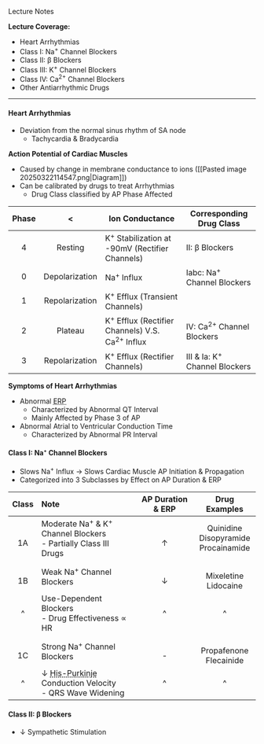 Lecture Notes

**Lecture Coverage:**
- Heart Arrhythmias
- Class I: Na<sup>+</sup> Channel Blockers
- Class II: β Blockers
- Class III: K<sup>+</sup> Channel Blockers
- Class IV: Ca<sup>2+</sup> Channel Blockers
- Other Antiarrhythmic Drugs

---
#### **Heart Arrhythmias**
- Deviation from the normal sinus rhythm of SA node
	- Tachycardia & Bradycardia


**Action Potential of Cardiac Muscles**
- Caused by change in membrane conductance to ions ([[Pasted image 20250322114547.png|Diagram]])
- Can be calibrated by drugs to treat Arrhythmias
	- Drug Class classified by AP Phase Affected

| Phase |       <        | Ion Conductance                                                       | Corresponding Drug Class                 |
| :---: | :------------: | --------------------------------------------------------------------- | ---------------------------------------- |
|   4   |    Resting     | K<sup>+</sup> Stabilization at -90mV (Rectifier Channels)             | II: β Blockers                           |
|   0   | Depolarization | Na<sup>+</sup> Influx                                                 | Iabc: Na<sup>+</sup> Channel Blockers    |
|   1   | Repolarization | K<sup>+</sup> Efflux (Transient Channels)                             |                                          |
|   2   |    Plateau     | K<sup>+</sup> Efflux (Rectifier Channels) V.S. Ca<sup>2+</sup> Influx | IV: Ca<sup>2+</sup> Channel Blockers     |
|   3   | Repolarization | K<sup>+</sup> Efflux (Rectifier Channels)                             | III & Ia: K<sup>+</sup> Channel Blockers |

**Symptoms of Heart Arrhythmias**
- Abnormal <abbr Title="Effective Refractory Period">ERP</abbr>
	- Characterized by Abnormal QT Interval
	- Mainly Affected by Phase 3 of AP
- Abnormal Atrial to Ventricular Conduction Time
	- Characterized by Abnormal PR Interval


#### **Class I: Na⁺ Channel Blockers**
- Slows Na<sup>+</sup> Influx → Slows Cardiac Muscle AP Initiation & Propagation
- Categorized into 3 Subclasses by Effect on AP Duration & ERP

| Class  | Note                                                                                                       | AP Duration & ERP |               Drug Examples               |
| :----: | :--------------------------------------------------------------------------------------------------------- | :---------------: | :---------------------------------------: |
| <br>1A | Moderate Na<sup>+</sup> & K<sup>+</sup> Channel Blockers<br>- Partially Class III Drugs                    |       <br>↑       | Quinidine<br>Disopyramide<br>Procainamide |
| <br>1B | Weak Na<sup>+</sup>  Channel Blockers<br>                                                                  |       <br>↓       |        <br>Mixeletine<br>Lidocaine        |
|   ^    | Use-Dependent Blockers<br>- Drug Effectiveness ∝ HR                                                        |         ^         |                     ^                     |
| <br>1C | Strong Na<sup>+</sup>  Channel Blockers                                                                    |       <br>-       |       <br>Propafenone<br>Flecainide       |
|   ^    | ↓ <abbr Title="Within Ventricular Myocytes">His-Purkinje</abbr> Conduction Velocity<br>- QRS Wave Widening |         ^         |                     ^                     |


#### **Class II: β Blockers**
- ↓ Sympathetic Stimulation